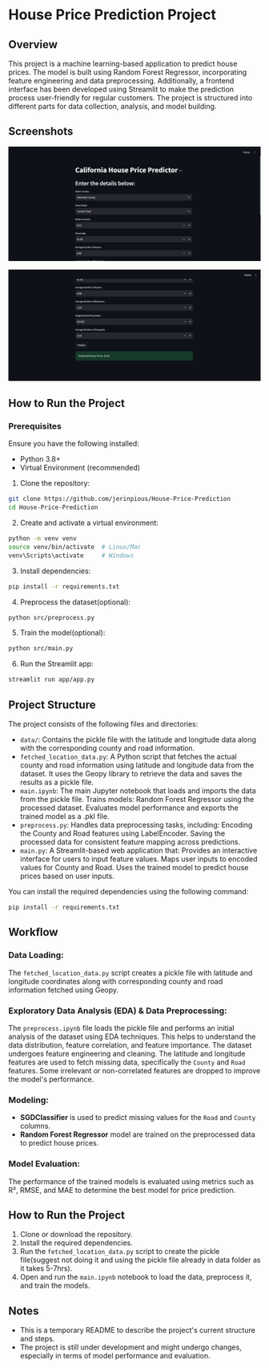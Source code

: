 # House Price Prediction Project

## Overview
This project is a machine learning-based application to predict house prices. The model is built using Random Forest Regressor, incorporating feature engineering and data preprocessing. Additionally, a frontend interface has been developed using Streamlit to make the prediction process user-friendly for regular customers. The project is structured into different parts for data collection, analysis, and model building.

## Screenshots
![Project_image](img/frontend1.png)

![Project_image2](img/frontend2.png)


## How to Run the Project
### Prerequisites
Ensure you have the following installed:

- Python 3.8+
- Virtual Environment (recommended)

1. Clone the repository:
```bash
git clone https://github.com/jerinpious/House-Price-Prediction
cd House-Price-Prediction
```
2. Create and activate a virtual environment:

```bash
python -m venv venv
source venv/bin/activate  # Linux/Mac
venv\Scripts\activate     # Windows
```

3. Install dependencies:

```bash
pip install -r requirements.txt
```

4. Preprocess the dataset(optional):

``` bash
python src/preprocess.py
```

5. Train the model(optional):
```bash
python src/main.py
```
6. Run the Streamlit app:

```bash
streamlit run app/app.py
```
## Project Structure
The project consists of the following files and directories:

- `data/`: Contains the pickle file with the latitude and longitude data along with the corresponding county and road information.
- `fetched_location_data.py`: A Python script that fetches the actual county and road information using latitude and longitude data from the dataset. It uses the Geopy library to retrieve the data and saves the results as a pickle file.
- `main.ipynb`: The main Jupyter notebook that loads and imports the data from the pickle file. 
Trains models: Random Forest Regressor using the processed dataset.
Evaluates model performance and exports the trained model as a .pkl file.
- `preprocess.py`: Handles data preprocessing tasks, including:
Encoding the County and Road features using LabelEncoder.
Saving the processed data for consistent feature mapping across predictions.
- `main.py`: A Streamlit-based web application that:
Provides an interactive interface for users to input feature values.
Maps user inputs to encoded values for County and Road.
Uses the trained model to predict house prices based on user inputs.


You can install the required dependencies using the following command:

```bash
pip install -r requirements.txt
```
## Workflow

### Data Loading:
The `fetched_location_data.py` script creates a pickle file with latitude and longitude coordinates along with corresponding county and road information fetched using Geopy.

### Exploratory Data Analysis (EDA) & Data Preprocessing:
The `preprocess.ipynb` file loads the pickle file and performs an initial analysis of the dataset using EDA techniques. This helps to understand the data distribution, feature correlation, and feature importance. The dataset undergoes feature engineering and cleaning. The latitude and longitude features are used to fetch missing data, specifically the `County` and `Road` features. Some irrelevant or non-correlated features are dropped to improve the model's performance.

### Modeling:
- **SGDClassifier** is used to predict missing values for the `Road` and `County` columns.
- **Random Forest Regressor** model are trained on the preprocessed data to predict house prices.

### Model Evaluation:
The performance of the trained models is evaluated using metrics such as R², RMSE, and MAE to determine the best model for price prediction.

## How to Run the Project
1. Clone or download the repository.
2. Install the required dependencies.
3. Run the `fetched_location_data.py` script to create the pickle file(suggest not doing it and using the pickle file already in data folder as it takes 5-7hrs).
4. Open and run the `main.ipynb` notebook to load the data, preprocess it, and train the models.

## Notes
- This is a temporary README to describe the project's current structure and steps.
- The project is still under development and might undergo changes, especially in terms of model performance and evaluation.
